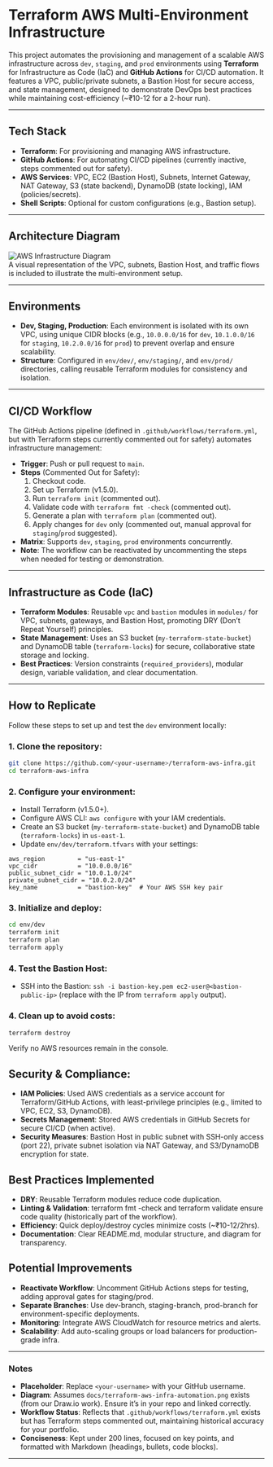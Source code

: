 # Terraform AWS Multi-Environment Infrastructure

This project automates the provisioning and management of a scalable AWS infrastructure across `dev`, `staging`, and `prod` environments using **Terraform** for Infrastructure as Code (IaC) and **GitHub Actions** for CI/CD automation. It features a VPC, public/private subnets, a Bastion Host for secure access, and state management, designed to demonstrate DevOps best practices while maintaining cost-efficiency (~₹10-12 for a 2-hour run).

---

## Tech Stack
- **Terraform**: For provisioning and managing AWS infrastructure.
- **GitHub Actions**: For automating CI/CD pipelines (currently inactive, steps commented out for safety).
- **AWS Services**: VPC, EC2 (Bastion Host), Subnets, Internet Gateway, NAT Gateway, S3 (state backend), DynamoDB (state locking), IAM (policies/secrets).
- **Shell Scripts**: Optional for custom configurations (e.g., Bastion setup).

---

## Architecture Diagram
![AWS Infrastructure Diagram](doc/terraform-aws-infra-automation.png)  
A visual representation of the VPC, subnets, Bastion Host, and traffic flows is included to illustrate the multi-environment setup.

---

## Environments
- **Dev, Staging, Production**: Each environment is isolated with its own VPC, using unique CIDR blocks (e.g., `10.0.0.0/16` for `dev`, `10.1.0.0/16` for `staging`, `10.2.0.0/16` for `prod`) to prevent overlap and ensure scalability.
- **Structure**: Configured in `env/dev/`, `env/staging/`, and `env/prod/` directories, calling reusable Terraform modules for consistency and isolation.

---

## CI/CD Workflow
The GitHub Actions pipeline (defined in `.github/workflows/terraform.yml`, but with Terraform steps currently commented out for safety) automates infrastructure management:
- **Trigger**: Push or pull request to `main`.
- **Steps** (Commented Out for Safety):
  1. Checkout code.
  2. Set up Terraform (v1.5.0).
  3. Run `terraform init` (commented out).
  4. Validate code with `terraform fmt -check` (commented out).
  5. Generate a plan with `terraform plan` (commented out).
  6. Apply changes for `dev` only (commented out, manual approval for `staging`/`prod` suggested).
- **Matrix**: Supports `dev`, `staging`, `prod` environments concurrently.
- **Note**: The workflow can be reactivated by uncommenting the steps when needed for testing or demonstration.

---

## Infrastructure as Code (IaC)
- **Terraform Modules**: Reusable `vpc` and `bastion` modules in `modules/` for VPC, subnets, gateways, and Bastion Host, promoting DRY (Don’t Repeat Yourself) principles.
- **State Management**: Uses an S3 bucket (`my-terraform-state-bucket`) and DynamoDB table (`terraform-locks`) for secure, collaborative state storage and locking.
- **Best Practices**: Version constraints (`required_providers`), modular design, variable validation, and clear documentation.

---

## How to Replicate
Follow these steps to set up and test the `dev` environment locally:

### 1. Clone the repository:
```bash
git clone https://github.com/<your-username>/terraform-aws-infra.git
cd terraform-aws-infra
```

### 2. Configure your environment:
- Install Terraform (v1.5.0+).
- Configure AWS CLI: `aws configure` with your IAM credentials.
- Create an S3 bucket (`my-terraform-state-bucket`) and DynamoDB table (`terraform-locks`) in `us-east-1`.
- Update `env/dev/terraform.tfvars` with your settings:
```hcl
aws_region         = "us-east-1"
vpc_cidr           = "10.0.0.0/16"
public_subnet_cidr = "10.0.1.0/24"
private_subnet_cidr = "10.0.2.0/24"
key_name           = "bastion-key"  # Your AWS SSH key pair
```
### 3. Initialize and deploy:
```bash
cd env/dev
terraform init
terraform plan
terraform apply
```
### 4. Test the Bastion Host:
- SSH into the Bastion: `ssh -i bastion-key.pem ec2-user@<bastion-public-ip>` (replace with the IP from `terraform apply` output).

### 4. Clean up to avoid costs:
```bash
terraform destroy
```
Verify no AWS resources remain in the console.

## Security & Compliance:
- **IAM Policies**: Used AWS credentials as a service account for Terraform/GitHub Actions, with least-privilege principles (e.g., limited to VPC, EC2, S3, DynamoDB).
- **Secrets Management**: Stored AWS credentials in GitHub Secrets for secure CI/CD (when active).
- **Security Measures**: Bastion Host in public subnet with SSH-only access (port 22), private subnet isolation via NAT Gateway, and S3/DynamoDB encryption for state.


## Best Practices Implemented
- **DRY**: Reusable Terraform modules reduce code duplication.
- **Linting & Validation**: terraform fmt -check and terraform validate ensure code quality (historically part of the workflow).
- **Efficiency**: Quick deploy/destroy cycles minimize costs (~₹10-12/2hrs).
- **Documentation**: Clear README.md, modular structure, and diagram for transparency.

## Potential Improvements
- **Reactivate Workflow**: Uncomment GitHub Actions steps for testing, adding approval gates for staging/prod.
- **Separate Branches**: Use dev-branch, staging-branch, prod-branch for environment-specific deployments.
- **Monitoring**: Integrate AWS CloudWatch for resource metrics and alerts.
- **Scalability**: Add auto-scaling groups or load balancers for production-grade infra.


---

### Notes
- **Placeholder**: Replace `<your-username>` with your GitHub username.
- **Diagram**: Assumes `docs/terraform-aws-infra-automation.png` exists (from our Draw.io work). Ensure it’s in your repo and linked correctly.
- **Workflow Status**: Reflects that `.github/workflows/terraform.yml` exists but has Terraform steps commented out, maintaining historical accuracy for your portfolio.
- **Conciseness**: Kept under 200 lines, focused on key points, and formatted with Markdown (headings, bullets, code blocks).

---
